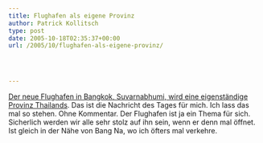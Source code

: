 ```yaml
---
title: Flughafen als eigene Provinz
author: Patrick Kollitsch
type: post
date: 2005-10-18T02:35:37+00:00
url: /2005/10/flughafen-als-eigene-provinz/




---
```

[Der neue Flughafen in Bangkok, Suvarnabhumi, wird eine eigenst&auml;ndige Provinz Thailands][1]. Das ist die Nachricht des Tages f&uuml;r mich. Ich lass das mal so stehen. Ohne Kommentar. Der Flughafen ist ja ein Thema f&uuml;r sich. Sicherlich werden wir alle sehr stolz auf ihn sein, wenn er denn mal &ouml;ffnet. Ist gleich in der N&auml;he von Bang Na, wo ich &ouml;fters mal verkehre.

 [1]: http://www.nationmultimedia.com/2005/10/18/headlines/index.php?news=headlines_18900651.html